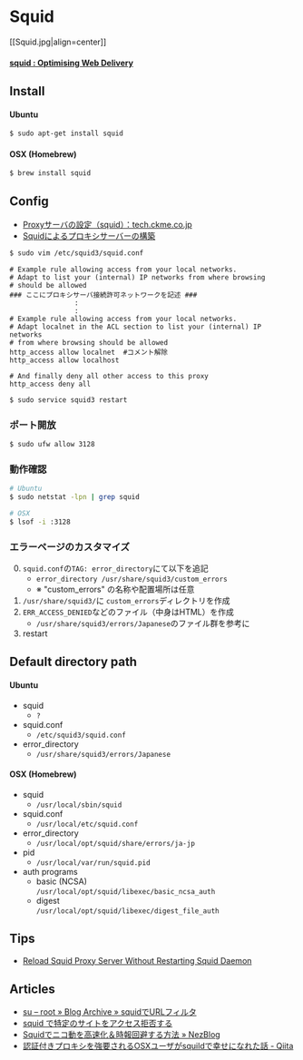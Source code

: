 # Squid

[[Squid.jpg|align=center]]

<div id="gollum-heading">
  <h4>
    <a href="http://www.squid-cache.org/">squid : Optimising Web Delivery</a>
  </h4>
</div>


## Install

#### Ubuntu
```sh
$ sudo apt-get install squid
```

#### OSX (Homebrew)
```sh
$ brew install squid
```


## Config

- [Proxyサーバの設定（squid）：tech.ckme.co.jp](http://tech.ckme.co.jp/proxy.shtml)
- [Squidによるプロキシサーバーの構築](http://linux.kororo.jp/cont/server/squid.php)

```sh
$ sudo vim /etc/squid3/squid.conf
```

    # Example rule allowing access from your local networks.
    # Adapt to list your (internal) IP networks from where browsing
    # should be allowed
    ### ここにプロキシサーバ接続許可ネットワークを記述 ###
                    :
                    :
    # Example rule allowing access from your local networks.
    # Adapt localnet in the ACL section to list your (internal) IP networks
    # from where browsing should be allowed
    http_access allow localnet  #コメント解除
    http_access allow localhost
    
    # And finally deny all other access to this proxy
    http_access deny all

```sh
$ sudo service squid3 restart
```

### ポート開放

```sh
$ sudo ufw allow 3128
```

### 動作確認

```sh
# Ubuntu
$ sudo netstat -lpn | grep squid
```
```sh
# OSX
$ lsof -i :3128
```

### エラーページのカスタマイズ
0. `squid.conf`の`TAG: error_directory`にて以下を追記
    - `error_directory /usr/share/squid3/custom_errors`
    - ※ "custom_errors" の名称や配置場所は任意
0. `/usr/share/squid3/`に `custom_errors`ディレクトリを作成
0. `ERR_ACCESS_DENIED`などのファイル（中身はHTML）を作成
    - `/usr/share/squid3/errors/Japanese`のファイル群を参考に
0. restart


## Default directory path

#### Ubuntu
- squid
    - `?`
- squid.conf
    - `/etc/squid3/squid.conf`
- error_directory
    - `/usr/share/squid3/errors/Japanese`

#### OSX (Homebrew)
- squid
    - `/usr/local/sbin/squid`
- squid.conf
    - `/usr/local/etc/squid.conf`
- error_directory
    - `/usr/local/opt/squid/share/errors/ja-jp`
- pid
    - `/usr/local/var/run/squid.pid`
- auth programs
    - basic (NCSA)  
      `/usr/local/opt/squid/libexec/basic_ncsa_auth`
    - digest  
      `/usr/local/opt/squid/libexec/digest_file_auth`


## Tips
- [Reload Squid Proxy Server Without Restarting Squid Daemon](http://www.cyberciti.biz/faq/howto-linux-unix-bsd-appleosx-reload-squid-conf-file/)


## Articles
- [su – root » Blog Archive » squidでURLフィルタ](http://www.p-runner.net/wordpress/?p=275)
- [squid で特定のサイトをアクセス拒否する](http://futuremix.org/2005/07/squid-access-deny)
- [Squidでニコ動を高速化＆時報回避する方法 » NezBlog](http://blog.nezweb.net/archives/118)
- [認証付きプロキシを強要されるOSXユーザがsquildで幸せになれた話 - Qiita](http://qiita.com/kmats@github/items/8a41c942e079c7a95919)